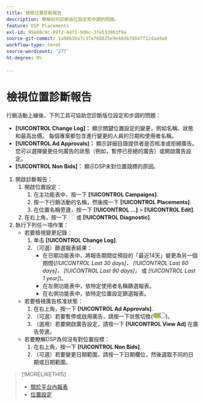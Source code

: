 ```yaml
---
title: 檢視位置診斷報告
description: 瞭解如何診斷版位設定和步調的問題。
feature: DSP Placements
exl-id: 95e88c9c-09f2-44f1-9d6c-3fe533963f9a
source-git-commit: 1a98b3ba7c37a768825e9e48db7d847f12daa9a0
workflow-type: tm+mt
source-wordcount: '277'
ht-degree: 0%

---
```


# 檢視位置診斷報告

<!-- Does this really belong in the Campaign Management > Reports section or in the Placements section? -->

行銷活動上線後，下列工具可協助您診斷版位設定和步調的問題：

* **[!UICONTROL Change Log]：** 顯示關鍵位置設定的變更，例如名稱、狀態和最高出價。 每個專案都包含進行變更的人員的日期和使用者名稱。
* **[!UICONTROL Ad Approvals]：** 顯示詳細目錄提供者是否核准或拒絕廣告。 您可以選擇變更任何廣告的狀態（例如，暫停已拒絕的廣告）或開啟廣告設定。
* **[!UICONTROL Non Bids]：** 顯示DSP未對位置競標的原因。

1. 開啟診斷報告：
   1. 開啟位置設定：
      1. 在主功能表中，按一下 **[!UICONTROL Campaigns]**.
      1. 按一下行銷活動的名稱，然後按一下 **[!UICONTROL Placements]**.
      1. 在位置名稱旁邊，按一下  **[!UICONTROL ...]** > **[!UICONTROL Edit]**.
   1. 在右上角，按一下 ![位置診斷](/help/dsp/assets/placement-diagnostics.png) 或 **[!UICONTROL Diagnostic]**.
1. 執行下列任一項作業：
   * 若要檢視變更記錄：
      1. 单击 **[!UICONTROL Change Log]**.
      1. （可選）篩選報表結果：
         * 在日期功能表中，將報告期間從預設的「最近14天」變更為另一個期間(*[!UICONTROL Last 30 days]，* *[!UICONTROL Last 60 days]，* *[!UICONTROL Last 90 days]，* 或 *[!UICONTROL Last 1 year]*)。
         * 在左側功能表中，依特定使用者名稱篩選報表。
         * 在右側功能表中，依特定位置設定篩選報表。
   * 若要檢視廣告核准狀態：
      1. 在右上角，按一下 **[!UICONTROL Ad Approvals]**.
      1. （可選）若要暫停或啟用廣告，請按一下狀態切換(![狀態切換](/help/dsp/assets/status-switch.png))。
      1. （選用）若要開啟廣告設定，請按一下 **[!UICONTROL View Ad]** 在廣告旁邊。
   * 若要瞭解DSP為何沒有對位置投標：
      1. 在右上角，按一下 **[!UICONTROL Non Bids]**.
      1. （可選）若要變更日期範圍，請按一下日期欄位，然後選取不同的日期或日期範圍。

<!-- Later, add link to >* Definitions for NBRs (Reading No Bid Reports (NBRs)) -->

>[!MORELIKETHIS]
>
>* [關於平台內報表](campaign-reports-about.md)
>* [位置設定](/help/dsp/campaign-management/placements/placement-settings.md)

